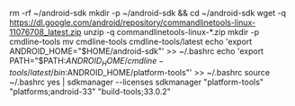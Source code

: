 rm -rf ~/android-sdk
mkdir -p ~/android-sdk && cd ~/android-sdk
wget -q https://dl.google.com/android/repository/commandlinetools-linux-11076708_latest.zip
unzip -q commandlinetools-linux-*.zip
mkdir -p cmdline-tools
mv cmdline-tools cmdline-tools/latest
echo 'export ANDROID_HOME="$HOME/android-sdk"' >> ~/.bashrc
echo 'export PATH="$PATH:$ANDROID_HOME/cmdline-tools/latest/bin:$ANDROID_HOME/platform-tools"' >> ~/.bashrc
source ~/.bashrc
yes | sdkmanager --licenses
sdkmanager "platform-tools" "platforms;android-33" "build-tools;33.0.2"
